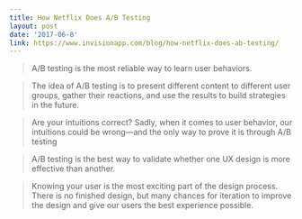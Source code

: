 ```yaml
---
title: How Netflix Does A/B Testing
layout: post
date: '2017-06-8'
link: https://www.invisionapp.com/blog/how-netflix-does-ab-testing/
---
```


> A/B testing is the most reliable way to learn user behaviors.

> The idea of A/B testing is to present different content to different user groups, gather their reactions, and use the results to build strategies in the future.

> Are your intuitions correct? Sadly, when it comes to user behavior, our intuitions could be wrong—and the only way to prove it is through A/B testing

> A/B testing is the best way to validate whether one UX design is more effective than another.

> Knowing your user is the most exciting part of the design process. There is no finished design, but many chances for iteration to improve the design and give our users the best experience possible.